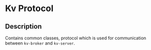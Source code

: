 
# Kv Protocol

## Description

Contains common classes, protocol which is used for communication between `kv-broker` and `kv-server`.

